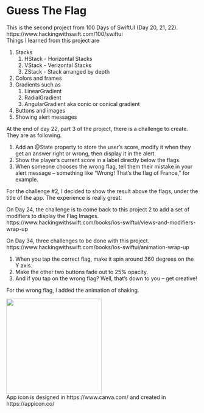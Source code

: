 <h1> Guess The Flag </h1>
<p>
This is the second project from 100 Days of SwiftUI (Day 20, 21, 22). https://www.hackingwithswift.com/100/swiftui
<br>
Things I learned from this project are
<ol> 
<li> Stacks 
  <ol>
    <li> HStack - Horizontal Stacks </li>
    <li> VStack - Verizontal Stacks </li>
    <li> ZStack - Stack arranged by depth</li> 
  </ol>
</li>
<li> Colors and frames </li>
<li> Gradients such as 
  <ol>
    <li> LinearGradient </li>
    <li> RadialGradient </li>
    <li> AngularGradient aka conic or conical gradient </li> 
  </ol>
</li>
<li> Buttons and images </li>
<li> Showing alert messages </li>
</ol>
</p>

<p>
At the end of day 22, part 3 of the project, there is a challenge to create. They are as following. 

<ol> 
  <li>Add an @State property to store the user’s score, modify it when they get an answer right or wrong, then display it in the alert. </li>
  <li>Show the player’s current score in a label directly below the flags. </li>
  <li> When someone chooses the wrong flag, tell them their mistake in your alert message – something like “Wrong! That’s the flag of France,” for example.</li>
</ol>

For the challenge #2, I decided to show the result above the flags, under the title of the app. 
The experience is really great. 
</p>

<p> On Day 24, the challenge is to come back to this project 2 to add a set of modifiers to display the Flag Images. 
  https://www.hackingwithswift.com/books/ios-swiftui/views-and-modifiers-wrap-up 
</p>

<p> On Day 34, three challenges to be done with this project.  <br>
  https://www.hackingwithswift.com/books/ios-swiftui/animation-wrap-up
  <ol> 
    <li> When you tap the correct flag, make it spin around 360 degrees on the Y axis. </li> 
    <li> Make the other two buttons fade out to 25% opacity. </li> 
    <li> And if you tap on the wrong flag? Well, that’s down to you – get creative! </li> 
  </ol>
 For the wrong flag, I added the animation of shaking. 
</p>
<img src="guessTheFlag.gif" width="250">

<footer> App icon is designed in https://www.canva.com/ and created in https://appicon.co/ </footer> 
